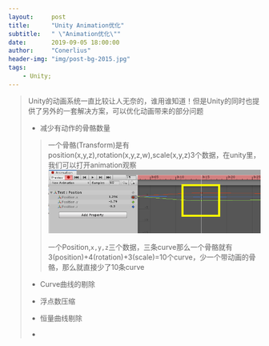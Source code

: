 ```yaml
---
layout:     post
title:      "Unity Animation优化"
subtitle:   " \"Animation优化\""
date:       2019-09-05 18:00:00
author:     "Conerlius"
header-img: "img/post-bg-2015.jpg"
tags:
    - Unity;
---
```


> Unity的动画系统一直比较让人无奈的，谁用谁知道！但是Unity的同时也提供了另外的一套解决方案，可以优化动画带来的部分问题
> * 减少有动作的骨骼数量
>> 一个骨骼(Transform)是有position(x,y,z),rotation(x,y,z,w),scale(x,y,z)3个数据，在unity里，我们可以打开animation观察
>> ![png](/images/Unity/CustomAnimation1.jpg)
>>
>> 一个Position,`x,y,z`三个数据，三条curve那么一个骨骼就有3(position)+4(rotation)+3(scale)=10个curve，少一个带动画的骨骼，那么就直接少了10条curve
> * Curve曲线的剔除
> 
> * 浮点数压缩
> 
> * 恒量曲线剔除
> * 